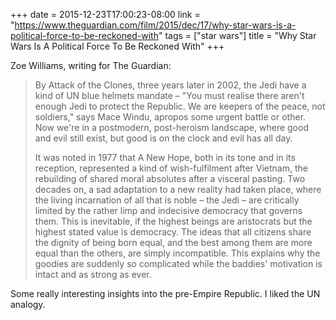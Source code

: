 +++
date = 2015-12-23T17:00:23-08:00
link = "https://www.theguardian.com/film/2015/dec/17/why-star-wars-is-a-political-force-to-be-reckoned-with"
tags = ["star wars"]
title = "Why Star Wars Is A Political Force To Be Reckoned With"
+++

Zoe Williams, writing for The Guardian:

>By Attack of the Clones, three years later in 2002, the Jedi have a kind of UN blue helmets mandate &ndash; "You must realise there aren't enough Jedi to protect the Republic. We are keepers of the peace, not soldiers," says Mace Windu, apropos some urgent battle or other. Now we're in a postmodern, post-heroism landscape, where good and evil still exist, but good is on the clock and evil has all day.
>
>It was noted in 1977 that A New Hope, both in its tone and in its reception, represented a kind of wish-fulfilment after Vietnam, the rebuilding of shared moral absolutes after a visceral pasting. Two decades on, a sad adaptation to a new reality had taken place, where the living incarnation of all that is noble &ndash; the Jedi &ndash; are critically limited by the rather limp and indecisive democracy that governs them. This is inevitable, if the highest beings are aristocrats but the highest stated value is democracy. The ideas that all citizens share the dignity of being born equal, and the best among them are more equal than the others, are simply incompatible. This explains why the goodies are suddenly so complicated while the baddies' motivation is intact and as strong as ever.

Some really interesting insights into the pre-Empire Republic. I liked the UN analogy.
